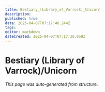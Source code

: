 ```yaml
---
title: Bestiary_(Library_of_Varrock)_Unicorn
description: 
published: true
date: 2025-04-07T07:17:40.244Z
tags: 
editor: markdown
dateCreated: 2025-04-07T07:17:38.059Z
---
```


# Bestiary (Library of Varrock)/Unicorn

*This page was auto-generated from structure.*
